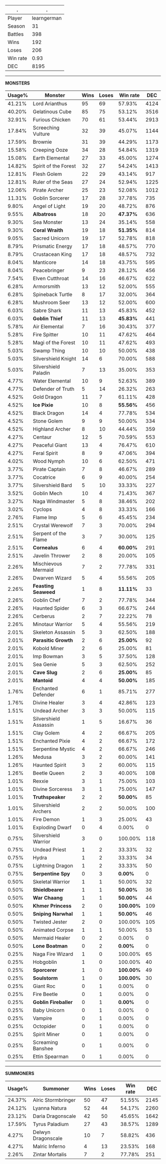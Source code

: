 .|.
|-|-
Player|learngerman
Season|31
Battles|398
Wins|192
Loses|206
Win rate|0.93
DEC|8195

---
**MONSTERS**

Usage%|Monster|Wins|Loses|Win rate|DEC|
-|-|-|-|-|-|
41.21%|Lord Arianthus|95|69|57.93%|4124|
40.20%|Gelatinous Cube|85|75|53.12%|3516|
32.91%|Furious Chicken|70|61|53.44%|2913|
17.84%|Screeching Vulture|32|39|45.07%|1144|
17.59%|Brownie|31|39|44.29%|1173|
15.58%|Creeping Ooze|34|28|54.84%|1319|
15.08%|Earth Elemental|27|33|45.00%|1274|
14.82%|Spirit of the Forest|32|27|54.24%|1413|
12.81%|Flesh Golem|22|29|43.14%|917|
12.81%|Ruler of the Seas|27|24|52.94%|1225|
12.06%|Pirate Archer|25|23|52.08%|1012|
11.31%|Goblin Sorcerer|17|28|37.78%|735|
9.80%|Angel of Light|19|20|48.72%|876|
9.55%|**Albatross**|18|20|**47.37%**|636|
9.30%|Sea Monster|13|24|35.14%|558|
9.30%|**Coral Wraith**|19|18|**51.35%**|814|
9.05%|Sacred Unicorn|19|17|52.78%|818|
8.79%|Prismatic Energy|17|18|48.57%|770|
8.79%|Crustacean King|17|18|48.57%|732|
8.04%|Manticore|14|18|43.75%|595|
8.04%|Peacebringer|9|23|28.12%|456|
7.54%|Elven Cutthroat|14|16|46.67%|622|
6.28%|Armorsmith|13|12|52.00%|555|
6.28%|Spineback Turtle|8|17|32.00%|364|
6.28%|Mushroom Seer|13|12|52.00%|600|
6.03%|Sabre Shark|11|13|45.83%|452|
6.03%|**Goblin Thief**|11|13|**45.83%**|441|
5.78%|Air Elemental|7|16|30.43%|377|
5.28%|Fire Spitter|10|11|47.62%|464|
5.28%|Magi of the Forest|10|11|47.62%|493|
5.03%|Swamp Thing|10|10|50.00%|438|
5.03%|Silvershield Knight|14|6|70.00%|588|
5.03%|Silvershield Paladin|7|13|35.00%|353|
4.77%|Water Elemental|10|9|52.63%|389|
4.77%|Defender of Truth|5|14|26.32%|263|
4.52%|Gold Dragon|11|7|61.11%|428|
4.52%|**Ice Pixie**|10|8|**55.56%**|456|
4.52%|Black Dragon|14|4|77.78%|534|
4.52%|Stone Golem|9|9|50.00%|334|
4.52%|Highland Archer|8|10|44.44%|359|
4.27%|Centaur|12|5|70.59%|553|
4.27%|Peaceful Giant|13|4|76.47%|610|
4.27%|Feral Spirit|8|9|47.06%|394|
4.02%|Wood Nymph|10|6|62.50%|471|
3.77%|Pirate Captain|7|8|46.67%|289|
3.77%|Cocatrice|6|9|40.00%|254|
3.77%|Silvershield Bard|5|10|33.33%|227|
3.52%|Goblin Mech|10|4|71.43%|367|
3.27%|Naga Windmaster|5|8|38.46%|202|
3.02%|Cyclops|4|8|33.33%|166|
2.76%|Flame Imp|5|6|45.45%|234|
2.51%|Crystal Werewolf|7|3|70.00%|294|
2.51%|Serpent of the Flame|3|7|30.00%|125|
2.51%|**Cornealus**|6|4|**60.00%**|291|
2.51%|Javelin Thrower|2|8|20.00%|105|
2.26%|Mischievous Mermaid|7|2|77.78%|331|
2.26%|Dwarven Wizard|5|4|55.56%|205|
2.26%|**Feasting Seaweed**|1|8|**11.11%**|33|
2.26%|Goblin Chef|7|2|77.78%|344|
2.26%|Haunted Spider|6|3|66.67%|244|
2.26%|Cerberus|2|7|22.22%|78|
2.26%|Minotaur Warrior|5|4|55.56%|219|
2.01%|Skeleton Assassin|5|3|62.50%|188|
2.01%|**Parasitic Growth**|2|6|**25.00%**|92|
2.01%|Kobold Miner|2|6|25.00%|81|
2.01%|Imp Bowman|3|5|37.50%|128|
2.01%|Sea Genie|5|3|62.50%|252|
2.01%|**Cave Slug**|2|6|**25.00%**|85|
2.01%|**Mantoid**|4|4|**50.00%**|185|
1.76%|Enchanted Defender|6|1|85.71%|277|
1.76%|Divine Healer|3|4|42.86%|123|
1.51%|Undead Archer|3|3|50.00%|115|
1.51%|Silvershield Assassin|1|5|16.67%|36|
1.51%|Clay Golem|4|2|66.67%|205|
1.51%|Enchanted Pixie|4|2|66.67%|172|
1.51%|Serpentine Mystic|4|2|66.67%|246|
1.26%|Medusa|3|2|60.00%|141|
1.26%|Haunted Spirit|3|2|60.00%|115|
1.26%|Beetle Queen|2|3|40.00%|108|
1.01%|Rexxie|3|1|75.00%|103|
1.01%|Divine Sorceress|3|1|75.00%|147|
1.01%|**Truthspeaker**|2|2|**50.00%**|85|
1.01%|Silvershield Archers|2|2|50.00%|100|
1.01%|Fire Demon|1|3|25.00%|43|
1.01%|Exploding Dwarf|0|4|0.00%|0|
0.75%|Silvershield Warrior|3|0|100.00%|118|
0.75%|Undead Priest|1|2|33.33%|32|
0.75%|Hydra|1|2|33.33%|34|
0.75%|Lightning Dragon|1|2|33.33%|50|
0.75%|**Serpentine Spy**|0|3|**0.00%**|0|
0.50%|Skeletal Warrior|1|1|50.00%|32|
0.50%|**Shieldbearer**|1|1|**50.00%**|36|
0.50%|**War Chaang**|1|1|**50.00%**|44|
0.50%|**Khmer Princess**|2|0|**100.00%**|109|
0.50%|**Sniping Narwhal**|1|1|**50.00%**|46|
0.50%|Twisted Jester|2|0|100.00%|105|
0.50%|Animated Corpse|1|1|50.00%|53|
0.50%|Mermaid Healer|0|2|0.00%|0|
0.50%|**Lone Boatman**|0|2|**0.00%**|0|
0.25%|Naga Fire Wizard|1|0|100.00%|65|
0.25%|Hobgoblin|1|0|100.00%|40|
0.25%|**Sporcerer**|1|0|**100.00%**|49|
0.25%|**Soulstorm**|1|0|**100.00%**|30|
0.25%|Giant Roc|0|1|0.00%|0|
0.25%|Fire Beetle|0|1|0.00%|0|
0.25%|**Goblin Fireballer**|0|1|**0.00%**|0|
0.25%|Baby Unicorn|0|1|0.00%|0|
0.25%|Vampire|0|1|0.00%|0|
0.25%|Octopider|0|1|0.00%|0|
0.25%|Spirit Miner|0|1|0.00%|0|
0.25%|Screaming Banshee|0|1|0.00%|0|
0.25%|Ettin Spearman|0|1|0.00%|0|

---
**SUMMONERS**

Usage%|Summoner|Wins|Loses|Win rate|DEC|
-|-|-|-|-|-|
24.37%|Alric Stormbringer|50|47|51.55%|2145|
24.12%|Lyanna Natura|52|44|54.17%|2260|
23.12%|Daria Dragonscale|42|50|45.65%|1642|
17.59%|Tyrus Paladium|27|43|38.57%|1289|
4.27%|Delwyn Dragonscale|10|7|58.82%|436|
4.27%|Malric Inferno|4|13|23.53%|168|
2.26%|Zintar Mortalis|7|2|77.78%|251|
